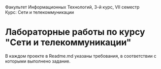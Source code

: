 Факультет Информационных Технологий,  3-й курс, VII семестр  
Курс: Сети и телекоммуникации
# Лабораторные работы по курсу "Сети и телекоммуникации"
В каждом проекте в Readme.md указаны требования, в соответствии с которыми выполнено задание.
